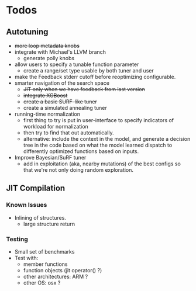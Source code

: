 Todos
=====

## Autotuning

- ~~more loop metadata knobs~~
- integrate with Michael's LLVM branch
  - generate polly knobs
- allow users to specify a tunable function parameter
  - create a range/set type usable by both tuner and user
- make the Feedback stderr cutoff before reoptimizing configurable.
- smarter navigation of the search space
  - ~~JIT only when we have feedback from last version~~
  - ~~integrate XGBoost~~
  - ~~create a basic SURF-like tuner~~
  - create a simulated annealing tuner
- running-time normalization
  - first thing to try is put in user-interface to specify indicators of workload for normalization
  - then try to find that out automatically.
  - alternative: include the context in the model,
    and generate a decision tree in the code based on what the model learned dispatch to differently optimized functions based on inputs.
- Improve Bayesian/SuRF tuner
  - add in exploitation (aka, nearby mutations) of the best configs
    so that we're not only doing random exploration.

## JIT Compilation

### Known Issues

* Inlining of structures.
  - large structure return

### Testing

* Small set of benchmarks
* Test with:
  - member functions
  - function objects (jit operator() ?)
  - other architectures: ARM ?
  - other OS: osx ?
